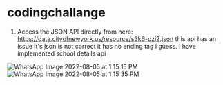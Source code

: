# codingchallange
1.	Access the JSON API directly from here: https://data.cityofnewyork.us/resource/s3k6-pzi2.json this api has an issue it's json is not correct it has no ending tag i guess. i have implemented school details api

![WhatsApp Image 2022-08-05 at 1 15 15 PM](https://user-images.githubusercontent.com/48547204/183156705-1b7bb3f1-3ed6-432a-a598-45d43376b130.jpeg)
![WhatsApp Image 2022-08-05 at 1 15 35 PM](https://user-images.githubusercontent.com/48547204/183156711-35e7fbd0-e93c-4805-a6d5-074a5b334838.jpeg)
